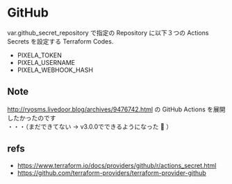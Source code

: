 # GitHub

var.github_secret_repository で指定の Repository に以下３つの Actions Secrets を設定する Terraform Codes.

- PIXELA_TOKEN
- PIXELA_USERNAME
- PIXELA_WEBHOOK_HASH


## Note
http://ryosms.livedoor.blog/archives/9476742.html の GitHub Actions を展開したかったのです  
・・・（まだできてない -> v3.0.0でできるようになった :tada: ）


## refs
- https://www.terraform.io/docs/providers/github/r/actions_secret.html
- https://github.com/terraform-providers/terraform-provider-github
